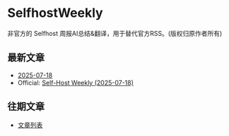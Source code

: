 # SelfhostWeekly

非官方的 Selfhost 周报AI总结&翻译，用于替代官方RSS。(版权归原作者所有)

## 最新文章

* [2025-07-18](2025-07-18-weekly) 
* Official: [Self-Host Weekly (2025-07-18)](https://selfh.st/weekly/2025-07-18/)

## 往期文章

* [文章列表](posts)
